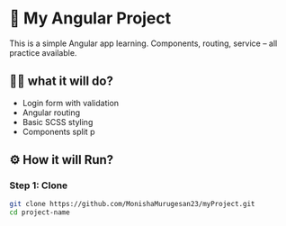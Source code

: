 # 🚀 My Angular Project

This is a simple Angular app learning. Components, routing, service – all practice available.

## 🧑‍💻 what it will do?

- Login form with validation
- Angular routing 
- Basic SCSS styling
- Components split p

## ⚙️ How it will Run?

### Step 1: Clone

```bash
git clone https://github.com/MonishaMurugesan23/myProject.git
cd project-name
